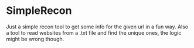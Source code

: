# SimpleRecon

Just a simple recon tool to get some info for the given url in a fun way.
Also a tool to read websites from a .txt file and find the unique ones, the logic might be wrong though.
